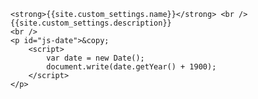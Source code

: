 <footer id="app-site-footer">

    <strong>{{site.custom_settings.name}}</strong> <br /> {{site.custom_settings.description}}
    <br />
    <p id="js-date">&copy;
        <script>
            var date = new Date();
            document.write(date.getYear() + 1900);
        </script>
    </p>

</footer>
